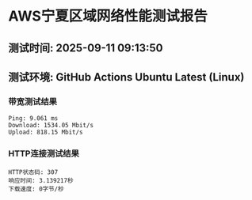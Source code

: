 # AWS宁夏区域网络性能测试报告
## 测试时间: 2025-09-11 09:13:50
## 测试环境: GitHub Actions Ubuntu Latest (Linux)

### 带宽测试结果
```
Ping: 9.061 ms
Download: 1534.05 Mbit/s
Upload: 818.15 Mbit/s
```

### HTTP连接测试结果
```
HTTP状态码: 307
响应时间: 3.139217秒
下载速度: 0字节/秒
```

